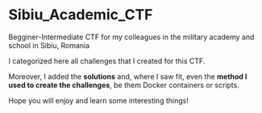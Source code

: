 # Sibiu_Academic_CTF
Begginer-Intermediate CTF for my colleagues in the military academy and school in Sibiu, Romania


I categorized here all challenges that I created for this CTF.

Moreover, I added the **solutions** and, where I saw fit, even the **method I used to create the challenges**, be them Docker containers or scripts.

Hope you will enjoy and learn some interesting things!
